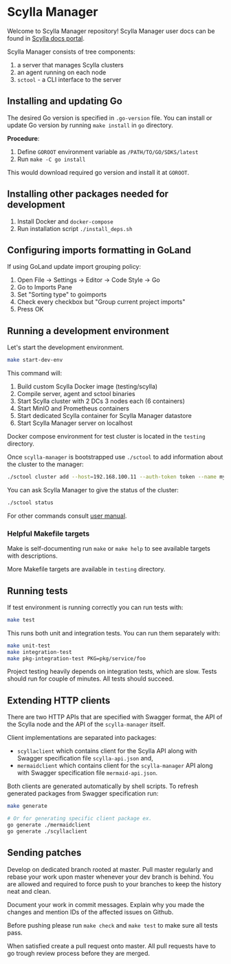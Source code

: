 # Scylla Manager

Welcome to Scylla Manager repository!
Scylla Manager user docs can be found in [Scylla docs portal](https://docs.scylladb.com/operating-scylla/manager/). 

Scylla Manager consists of tree components:

1. a server that manages Scylla clusters
1. an agent running on each node
1. `sctool` - a CLI interface to the server

## Installing and updating Go

The desired Go version is specified in `.go-version` file.
You can install or update Go version by running `make install` in `go` directory.

**Procedure**:

1. Define `GOROOT` environment variable as `/PATH/TO/GO/SDKS/latest`
1. Run `make -C go install`

This would download required go version and install it at `GOROOT`.

## Installing other packages needed for development

1. Install Docker and `docker-compose`
1. Run installation script `./install_deps.sh`

## Configuring imports formatting in GoLand

If using GoLand update import grouping policy:

1. Open File -> Settings -> Editor -> Code Style -> Go
1. Go to Imports Pane
1. Set "Sorting type" to goimports
1. Check every checkbox but "Group current project imports"
1. Press OK

## Running a development environment 

Let's start the development environment.

```bash
make start-dev-env
```

This command will:
1. Build custom Scylla Docker image (testing/scylla)
1. Compile server, agent and sctool binaries
1. Start Scylla cluster with 2 DCs 3 nodes each (6 containers)
1. Start MinIO and Prometheus containers
1. Start dedicated Scylla container for Scylla Manager datastore
1. Start Scylla Manager server on localhost

Docker compose environment for test cluster is located in the `testing` directory.

Once `scylla-manager` is bootstrapped use `./sctool` to add information about the cluster to the manager:

```bash
./sctool cluster add --host=192.168.100.11 --auth-token token --name my-cluster 
```

You can ask Scylla Manager to give the status of the cluster:

```bash
./sctool status
```

For other commands consult [user manual](https://docs.scylladb.com/operating-scylla/manager/).

### Helpful Makefile targets

Make is self-documenting run `make` or `make help` to see available targets with descriptions. 

More Makefile targets are available in `testing` directory.

## Running tests

If test environment is running correctly you can run tests with:

```bash
make test
```

This runs both unit and integration tests. You can run them separately with:

```bash
make unit-test
make integration-test
make pkg-integration-test PKG=pkg/service/foo
```

Project testing heavily depends on integration tests, which are slow.
Tests should run for couple of minutes.
All tests should succeed.

## Extending HTTP clients

There are two HTTP APIs that are specified with Swagger format, the API of the Scylla node and the API of the `scylla-manager` itself.

Client implementations are separated into packages:

- `scyllaclient` which contains client for the Scylla API along with Swagger specification file `scylla-api.json` and,
- `mermaidclient` which contains client for the `scylla-manager` API along with Swagger specification file `mermaid-api.json`.

Both clients are generated automatically by shell scripts.
To refresh generated packages from Swagger specification run:

```bash
make generate

# Or for generating specific client package ex.
go generate ./mermaidclient
go generate ./scyllaclient
```

## Sending patches

Develop on dedicated branch rooted at master.
Pull master regularly and rebase your work upon master whenever your dev branch is behind.
You are allowed and required to force push to your branches to keep the history neat and clean.

Document your work in commit messages.
Explain why you made the changes and mention IDs of the affected issues on Github.

Before pushing please run `make check` and `make test` to make sure all tests pass.

When satisfied create a pull request onto master.
All pull requests have to go trough review process before they are merged.

